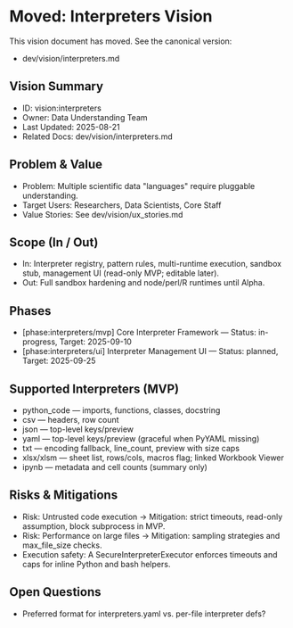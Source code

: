 # Moved: Interpreters Vision

This vision document has moved. See the canonical version:
- dev/vision/interpreters.md

## Vision Summary
- ID: vision:interpreters
- Owner: Data Understanding Team
- Last Updated: 2025-08-21
- Related Docs: dev/vision/interpreters.md

## Problem & Value
- Problem: Multiple scientific data "languages" require pluggable understanding.
- Target Users: Researchers, Data Scientists, Core Staff
- Value Stories: See dev/vision/ux_stories.md

## Scope (In / Out)
- In: Interpreter registry, pattern rules, multi-runtime execution, sandbox stub, management UI (read-only MVP; editable later).
- Out: Full sandbox hardening and node/perl/R runtimes until Alpha.

## Phases
- [phase:interpreters/mvp] Core Interpreter Framework — Status: in-progress, Target: 2025-09-10
- [phase:interpreters/ui] Interpreter Management UI — Status: planned, Target: 2025-09-25

## Supported Interpreters (MVP)
- python_code — imports, functions, classes, docstring
- csv — headers, row count
- json — top-level keys/preview
- yaml — top-level keys/preview (graceful when PyYAML missing)
- txt — encoding fallback, line_count, preview with size caps
- xlsx/xlsm — sheet list, rows/cols, macros flag; linked Workbook Viewer
- ipynb — metadata and cell counts (summary only)

## Risks & Mitigations
- Risk: Untrusted code execution → Mitigation: strict timeouts, read-only assumption, block subprocess in MVP.
- Risk: Performance on large files → Mitigation: sampling strategies and max_file_size checks.
- Execution safety: A SecureInterpreterExecutor enforces timeouts and caps for inline Python and bash helpers.

## Open Questions
- Preferred format for interpreters.yaml vs. per-file interpreter defs?
